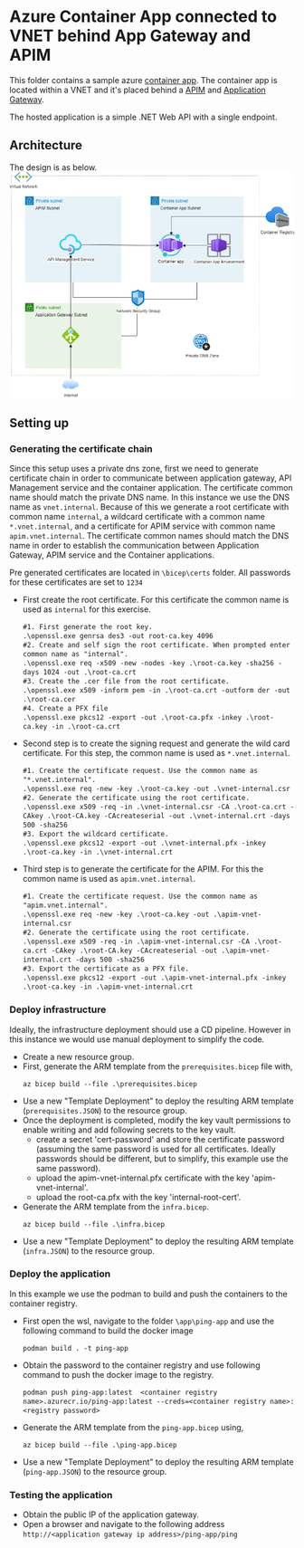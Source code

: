 # Azure Container App connected to VNET behind App Gateway and APIM 

This folder contains a sample azure [container app](https://azure.microsoft.com/en-au/products/container-apps/). The container app is located within a VNET and it's placed behind a [APIM](https://azure.microsoft.com/en-us/products/api-management/) and [Application Gateway](https://learn.microsoft.com/en-us/azure/application-gateway/overview).

The hosted application is a simple .NET Web API with a single endpoint. 

## Architecture

The design is as below.
![the architecture](diagram.png)

## Setting up
### Generating the certificate chain

Since this setup uses a private dns zone, first we need to generate certificate chain in order to communicate between application gateway, API Management service and the container application. The certificate common name should match the private DNS name. In this instance we use the DNS name as `vnet.internal`. Because of this we generate a root certificate with common name `internal`, a wildcard certificate with a common name `*.vnet.internal`, and a certificate for APIM service with common name `apim.vnet.internal`. The certificate common names should match the DNS name in order to establish the communication between Application Gateway, APIM service and the Container applications. 

Pre generated certificates are located in `\bicep\certs` folder. All passwords for these certificates are set to `1234`
  
  * First create the root certificate. For this certificate the common name is used as `internal` for this exercise. 

    ```
    #1. First generate the root key.
    .\openssl.exe genrsa des3 -out root-ca.key 4096
    #2. Create and self sign the root certificate. When prompted enter common name as "internal".
    .\openssl.exe req -x509 -new -nodes -key .\root-ca.key -sha256 -days 1024 -out .\root-ca.crt
    #3. Create the .cer file from the root certificate.
    .\openssl.exe x509 -inform pem -in .\root-ca.crt -outform der -out .\root-ca.cer
    #4. Create a PFX file
    .\openssl.exe pkcs12 -export -out .\root-ca.pfx -inkey .\root-ca.key -in .\root-ca.crt
    ```
  * Second step is to create the signing request and generate the wild card certificate. For this step, the common name is used as `*.vnet.internal`.
    ```
    #1. Create the certificate request. Use the common name as "*.vnet.internal".
    .\openssl.exe req -new -key .\root-ca.key -out .\vnet-internal.csr
    #2. Generate the certificate using the root certificate.
    .\openssl.exe x509 -req -in .\vnet-internal.csr -CA .\root-ca.crt -CAkey .\root-CA.key -CAcreateserial -out .\vnet-internal.crt -days 500 -sha256
    #3. Export the wildcard certificate.
    .\openssl.exe pkcs12 -export -out .\vnet-internal.pfx -inkey .\root-ca.key -in .\vnet-internal.crt
    ```
  * Third step is to generate the certificate for the APIM. For this the common name is used as `apim.vnet.internal`.
    ```
    #1. Create the certificate request. Use the common name as "apim.vnet.internal".
    .\openssl.exe req -new -key .\root-ca.key -out .\apim-vnet-internal.csr
    #2. Generate the certificate using the root certificate.
    .\openssl.exe x509 -req -in .\apim-vnet-internal.csr -CA .\root-ca.crt -CAkey .\root-CA.key -CAcreateserial -out .\apim-vnet-internal.crt -days 500 -sha256
    #3. Export the certificate as a PFX file.
    .\openssl.exe pkcs12 -export -out .\apim-vnet-internal.pfx -inkey .\root-ca.key -in .\apim-vnet-internal.crt
    ```

### Deploy infrastructure
Ideally, the infrastructure deployment should use a CD pipeline. However in this instance we would use manual deployment to simplify the code.
* Create a new resource group.
* First, generate the ARM template from the `prerequisites.bicep` file with,
  ```
  az bicep build --file .\prerequisites.bicep
  ```
* Use a new "Template Deployment" to deploy the resulting ARM template (`prerequisites.JSON`) to the resource group.
* Once the deployment is completed, modify the key vault permissions to enable writing and add following secrets to the key vault.
  * create a secret 'cert-password' and store the certificate password (assuming the same password is used for all certificates. Ideally passwords should be different, but to simplify, this example use the same password).
  * upload the apim-vnet-internal.pfx certificate with the key 'apim-vnet-internal'.
  * upload the root-ca.pfx with the key 'internal-root-cert'.
* Generate the ARM template from the `infra.bicep`.
  ```
  az bicep build --file .\infra.bicep
  ```
* Use a new "Template Deployment" to deploy the resulting ARM template (`infra.JSON`) to the resource group.

### Deploy the application
In this example we use the podman to build and push the containers to the container registry.
* First open the wsl, navigate to the folder `\app\ping-app` and use the following command to build the docker image
  ```
  podman build . -t ping-app
  ```
* Obtain the password to the container registry and use following command to push the docker image to the registry.
  ```
  podman push ping-app:latest  <container registry name>.azurecr.io/ping-app:latest --creds=<container registry name>:<registry password>  
  ```  
* Generate the ARM template from the `ping-app.bicep` using,
  ```
  az bicep build --file .\ping-app.bicep
  ```
* Use a new "Template Deployment" to deploy the resulting ARM template (`ping-app.JSON`) to the resource group.

### Testing the application
* Obtain the public IP of the application gateway.
* Open a browser and navigate to the following address `http://<application gateway ip address>/ping-app/ping`




   
